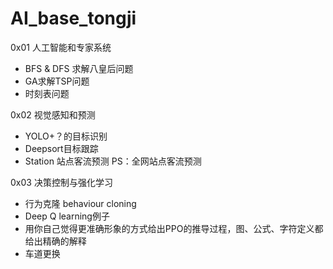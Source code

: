 # AI_base_tongji

0x01 人工智能和专家系统
- BFS & DFS 求解八皇后问题
- GA求解TSP问题
- 时刻表问题

0x02  视觉感知和预测
- YOLO+？的目标识别
- Deepsort目标跟踪
- Station 站点客流预测
PS：全网站点客流预测

0x03 决策控制与强化学习
- 行为克隆 behaviour cloning
- Deep Q learning例子
- 用你自己觉得更准确形象的方式给出PPO的推导过程，图、公式、字符定义都给出精确的解释
- 车道更换